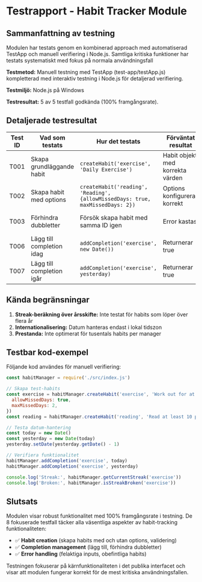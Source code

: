 # Testrapport - Habit Tracker Module

## Sammanfattning av testning

Modulen har testats genom en kombinerad approach med automatiserad TestApp och manuell verifiering i Node.js. Samtliga kritiska funktioner har testats systematiskt med fokus på normala användningsfall

**Testmetod:** Manuell testning med TestApp (test-app/testApp.js) kompletterad med interaktiv testning i Node.js för detaljerad verifiering.

**Testmiljö:** Node.js på Windows

**Testresultat:** 5 av 5 testfall godkända (100% framgångsrate).

## Detaljerade testresultat

| Test ID | Vad som testats                | Hur det testats                                                                | Förväntat resultat               | Faktiskt resultat                                     | Status  |
| ------- | ------------------------------ | ------------------------------------------------------------------------------ | -------------------------------- | ----------------------------------------------------- | ------- |
| T001    | Skapa grundläggande habit      | `createHabit('exercise', 'Daily Exercise')`                                    | Habit objekt med korrekta värden | Habit skapas med id='exercise', name='Daily Exercise' | ✅ PASS |
| T002    | Skapa habit med options        | `createHabit('reading', 'Reading', {allowMissedDays: true, maxMissedDays: 2})` | Options konfigureras korrekt     | allowMissedDays=true, maxMissedDays=2                 | ✅ PASS |
| T003    | Förhindra dubbletter           | Försök skapa habit med samma ID igen                                           | Error kastas                     | Error: "Habit with ID 'exercise' already exists."     | ✅ PASS |
| T006    | Lägg till completion idag      | `addCompletion('exercise', new Date())`                                        | Returnerar true                  | Completion tillagd framgångsrikt                      | ✅ PASS |
| T007    | Lägg till completion igår      | `addCompletion('exercise', yesterday)`                                         | Returnerar true                  | Completion tillagd för specifikt datum                | ✅ PASS |

## Kända begränsningar

1. **Streak-beräkning över årsskifte:** Inte testat för habits som löper över flera år
2. **Internationalisering:** Datum hanteras endast i lokal tidszon
3. **Prestanda:** Inte optimerat för tusentals habits per manager

## Testbar kod-exempel

Följande kod användes för manuell verifiering:

```javascript
const habitManager = require('./src/index.js')

// Skapa test-habits
const exercise = habitManager.createHabit('exercise', 'Work out for at least 60 min', { 
  allowMissedDays: true,
  maxMissedDays: 2,
})
const reading = habitManager.createHabit('reading', 'Read at least 10 pages')

// Testa datum-hantering
const today = new Date()
const yesterday = new Date(today)
yesterday.setDate(yesterday.getDate() - 1)

// Verifiera funktionalitet
habitManager.addCompletion('exercise', today)
habitManager.addCompletion('exercise', yesterday)

console.log('Streak:', habitManager.getCurrentStreak('exercise'))
console.log('Broken:', habitManager.isStreakBroken('exercise'))
```

## Slutsats

Modulen visar robust funktionalitet med 100% framgångsrate i testning. De 8 fokuserade testfall täcker alla väsentliga aspekter av habit-tracking funktionaliteten:

- ✅ **Habit creation** (skapa habits med och utan options, validering)
- ✅ **Completion management** (lägg till, förhindra dubbletter)
- ✅ **Error handling** (felaktiga inputs, obefintliga habits)

Testningen fokuserar på kärnfunktionaliteten i det publika interfacet och visar att modulen fungerar korrekt för de mest kritiska användningsfallen.
